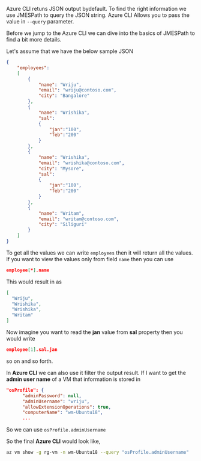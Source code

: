 Azure CLI retuns JSON output bydefault. To find the right information we use JMESPath to query the JSON string. Azure CLI Allows you to pass the value in ```--query``` parameter. 

Before we jump to the Azure CLI we can dive into the basics of JMESPath to find a bit more details.

Let's assume that we have the below sample JSON
```json
{
    "employees":
    [
        {
            "name": "Wriju", 
            "email": "wriju@contoso.com",
            "city": "Bangalore"        
        },
        {
            "name": "Wrishika", 
            "sal":
            {
                "jan":"100",
                "feb":"200"
            }
        },
        {
            "name": "Wrishika", 
            "email": "wrishika@contoso.com",
            "city": "Mysore",
            "sal":
            {
                "jan":"100",
                "feb":"200"
            }
        },
        {
            "name": "Writam", 
            "email": "writam@contoso.com",
            "city": "Siliguri"
        }
    ]
}
```
To get all the values we can write 
```employees``` then it will return all the values. If you want to view the values only from field ```name``` then you can use 
```json
employee[*].name
```
This would result in as 
```json
[
  "Wriju",
  "Wrishika",
  "Wrishika",
  "Writam"
]
```
Now imagine you want to read the **jan** value from **sal** property then you would write
```json
employee[1].sal.jan
```
so on and so forth. 

In **Azure CLI** we can also use it filter the output result. If I want to get the **admin user name** of a VM that information is stored in 
```json
"osProfile": {
      "adminPassword": null,
      "adminUsername": "wriju",
      "allowExtensionOperations": true,
      "computerName": "wm-Ubuntu18",
      ...
```
So we can use ```osProfile.adminUsername```

So the final **Azure CLI** would look like,

```bash
az vm show -g rg-vm -n wm-Ubuntu18 --query "osProfile.adminUsername"
```
